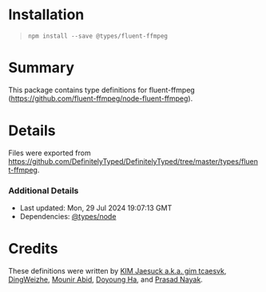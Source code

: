 # Installation
> `npm install --save @types/fluent-ffmpeg`

# Summary
This package contains type definitions for fluent-ffmpeg (https://github.com/fluent-ffmpeg/node-fluent-ffmpeg).

# Details
Files were exported from https://github.com/DefinitelyTyped/DefinitelyTyped/tree/master/types/fluent-ffmpeg.

### Additional Details
 * Last updated: Mon, 29 Jul 2024 19:07:13 GMT
 * Dependencies: [@types/node](https://npmjs.com/package/@types/node)

# Credits
These definitions were written by [KIM Jaesuck a.k.a. gim tcaesvk](https://github.com/tcaesvk), [DingWeizhe](https://github.com/DingWeizhe), [Mounir Abid](https://github.com/mabidina), [Doyoung Ha](https://github.com/hados99), and [Prasad Nayak](https://github.com/buzzertech).
